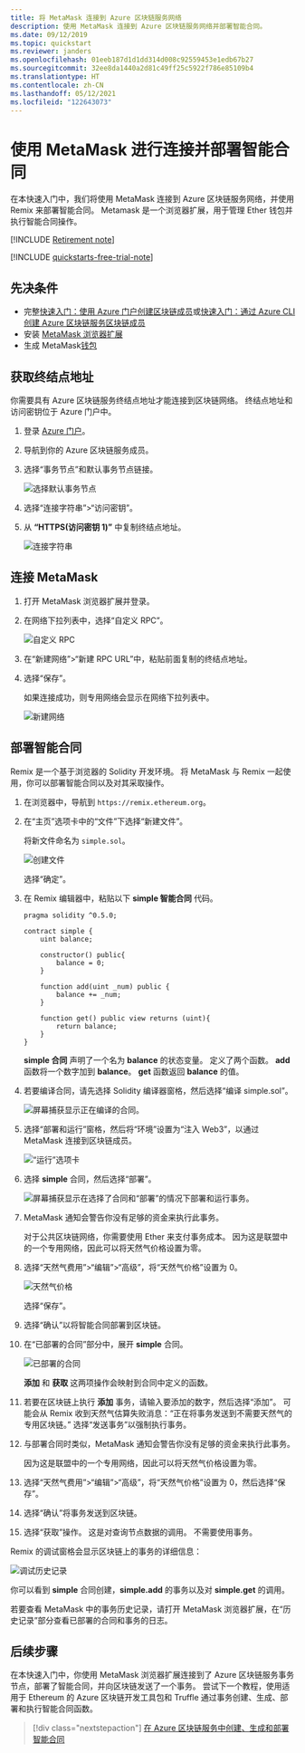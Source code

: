 ```yaml
---
title: 将 MetaMask 连接到 Azure 区块链服务网络
description: 使用 MetaMask 连接到 Azure 区块链服务网络并部署智能合同。
ms.date: 09/12/2019
ms.topic: quickstart
ms.reviewer: janders
ms.openlocfilehash: 01eeb187d1d1dd314d008c92559453e1edb67b27
ms.sourcegitcommit: 32ee8da1440a2d81c49ff25c5922f786e85109b4
ms.translationtype: HT
ms.contentlocale: zh-CN
ms.lasthandoff: 05/12/2021
ms.locfileid: "122643073"
---
```

# <a name="quickstart-use-metamask-to-connect-and-deploy-a-smart-contract"></a>使用 MetaMask 进行连接并部署智能合同

在本快速入门中，我们将使用 MetaMask 连接到 Azure 区块链服务网络，并使用 Remix 来部署智能合同。 Metamask 是一个浏览器扩展，用于管理 Ether 钱包并执行智能合同操作。

[!INCLUDE [Retirement note](./includes/retirement.md)]

[!INCLUDE [quickstarts-free-trial-note](../../../includes/quickstarts-free-trial-note.md)]

## <a name="prerequisites"></a>先决条件

* 完整[快速入门：使用 Azure 门户创建区块链成员](create-member.md)或[快速入门：通过 Azure CLI 创建 Azure 区块链服务区块链成员](create-member-cli.md)
* 安装 [MetaMask 浏览器扩展](https://metamask.io)
* 生成 MetaMask[钱包](https://metamask.zendesk.com/hc/en-us/articles/360015488971-New-to-MetaMask-Learn-How-to-Setup-MetaMask-the-First-Time)

## <a name="get-endpoint-address"></a>获取终结点地址

你需要具有 Azure 区块链服务终结点地址才能连接到区块链网络。 终结点地址和访问密钥位于 Azure 门户中。

1. 登录 [Azure 门户](https://portal.azure.com)。
1. 导航到你的 Azure 区块链服务成员。
1. 选择“事务节点”和默认事务节点链接。

    ![选择默认事务节点](./media/connect-metamask/transaction-nodes.png)

1. 选择“连接字符串”>“访问密钥”。
1. 从 **“HTTPS(访问密钥 1)”** 中复制终结点地址。

    ![连接字符串](./media/connect-metamask/connection-string.png)

## <a name="connect-metamask"></a>连接 MetaMask

1. 打开 MetaMask 浏览器扩展并登录。
1. 在网络下拉列表中，选择“自定义 RPC”。

    ![自定义 RPC](./media/connect-metamask/custom-rpc.png)

1. 在“新建网络”>“新建 RPC URL”中，粘贴前面复制的终结点地址。
1. 选择“保存”。

    如果连接成功，则专用网络会显示在网络下拉列表中。

    ![新建网络](./media/connect-metamask/new-network.png)

## <a name="deploy-smart-contract"></a>部署智能合同

Remix 是一个基于浏览器的 Solidity 开发环境。 将 MetaMask 与 Remix 一起使用，你可以部署智能合同以及对其采取操作。

1. 在浏览器中，导航到 `https://remix.ethereum.org`。
1. 在“主页”选项卡中的“文件”下选择“新建文件”。

    将新文件命名为 `simple.sol`。

    ![创建文件](./media/connect-metamask/create-file.png)

    选择“确定”。
1. 在 Remix 编辑器中，粘贴以下 **simple 智能合同** 代码。

    ```solidity
    pragma solidity ^0.5.0;

    contract simple {
        uint balance;

        constructor() public{
            balance = 0;
        }

        function add(uint _num) public {
            balance += _num;
        }

        function get() public view returns (uint){
            return balance;
        }
    }
    ```

    **simple 合同** 声明了一个名为 **balance** 的状态变量。 定义了两个函数。 **add** 函数将一个数字加到 **balance**。 **get** 函数返回 **balance** 的值。
1. 若要编译合同，请先选择 Solidity 编译器窗格，然后选择“编译 simple.sol”。

    ![屏幕捕获显示正在编译的合同。](./media/connect-metamask/compile.png)

1. 选择“部署和运行”窗格，然后将“环境”设置为“注入 Web3”，以通过 MetaMask 连接到区块链成员。

    ![“运行”选项卡](./media/connect-metamask/injected-web3.png)

1. 选择 **simple** 合同，然后选择“部署”。

    ![屏幕捕获显示在选择了合同和“部署”的情况下部署和运行事务。](./media/connect-metamask/deploy.png)


1. MetaMask 通知会警告你没有足够的资金来执行此事务。

    对于公共区块链网络，你需要使用 Ether 来支付事务成本。 因为这是联盟中的一个专用网络，因此可以将天然气价格设置为零。

1.  选择“天然气费用”>“编辑”>“高级”，将“天然气价格”设置为 0。

    ![天然气价格](./media/connect-metamask/gas-price.png)

    选择“保存”。

1. 选择“确认”以将智能合同部署到区块链。
1. 在“已部署的合同”部分中，展开 **simple** 合同。

    ![已部署的合同](./media/connect-metamask/deployed-contract.png)

    **添加** 和 **获取** 这两项操作会映射到合同中定义的函数。

1. 若要在区块链上执行 **添加** 事务，请输入要添加的数字，然后选择“添加”。 可能会从 Remix 收到天然气估算失败消息：“正在将事务发送到不需要天然气的专用区块链。” 选择“发送事务”以强制执行事务。
1. 与部署合同时类似，MetaMask 通知会警告你没有足够的资金来执行此事务。

    因为这是联盟中的一个专用网络，因此可以将天然气价格设置为零。

1. 选择“天然气费用”>“编辑”>“高级”，将“天然气价格”设置为 0，然后选择“保存”。
1. 选择“确认”将事务发送到区块链。
1. 选择“获取”操作。 这是对查询节点数据的调用。 不需要使用事务。

Remix 的调试窗格会显示区块链上的事务的详细信息：

![调试历史记录](./media/connect-metamask/debug.png)

你可以看到 **simple** 合同创建，**simple.add** 的事务以及对 **simple.get** 的调用。

若要查看 MetaMask 中的事务历史记录，请打开 MetaMask 浏览器扩展，在“历史记录”部分查看已部署的合同和事务的日志。

## <a name="next-steps"></a>后续步骤

在本快速入门中，你使用 MetaMask 浏览器扩展连接到了 Azure 区块链服务事务节点，部署了智能合同，并向区块链发送了一个事务。 尝试下一个教程，使用适用于 Ethereum 的 Azure 区块链开发工具包和 Truffle 通过事务创建、生成、部署和执行智能合同函数。

> [!div class="nextstepaction"]
> [在 Azure 区块链服务中创建、生成和部署智能合同](send-transaction.md)